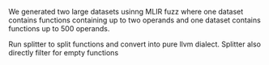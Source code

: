 We generated two large datasets usinng MLIR fuzz where one dataset contains functions 
containing up to two operands and one dataset contains functions up to 500 operands. 


Run splitter to split functions and convert into pure llvm dialect. Splitter also directly filter for empty functions